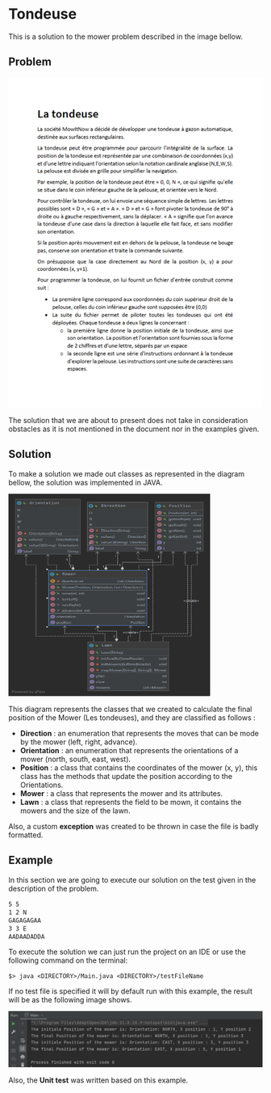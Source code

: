 
# Tondeuse

This is a solution to the mower problem described in the image bellow.

## Problem

![](https://github.com/tamraouisebti/Tondeuse/blob/master/doc/mowerProblem.PNG)

The solution that we are about to present does not take in consideration obstacles as it is not mentioned in the document nor in the examples given.

## Solution

To make a solution we made out classes as represented in the diagram bellow, the solution was implemented in JAVA.

<img src="https://github.com/tamraouisebti/Tondeuse/blob/master/doc/domain.png" width="400" height="400">

This diagram represents the classes that we created to calculate the final position of the Mower (Les tondeuses), and they are classified as follows :

* **Direction** : an enumeration that represents the moves that can be mode by the mower (left, right, advance).
* **Orientation** : an enumeration that represents the orientations of a mower (north, south, east, west).
* **Position** : a class that contains the coordinates of the mower (x, y), this class has the methods that update the position according to the Orientations.
* **Mower** : a class that represents the mower and its attributes.
* **Lawn** : a class that represents the field to be mown, it contains the mowers and the size of the lawn.

Also, a custom **exception** was created to be thrown in case the file is badly formatted.

## Example
In this section we are going to execute our solution on the test given in the description of the problem.
```
5 5
1 2 N
GAGAGAGAA
3 3 E
AADAADADDA
```
To execute the solution we can just run the project on an IDE or use the following command on the terminal:
```
$> java <DIRECTORY>/Main.java <DIRECTORY>/testFileName
```
If no test file is specified it will by default run with this example, the result will be as the following image shows.

<img src="https://github.com/tamraouisebti/Tondeuse/blob/master/doc/example.PNG" width="700">

Also, the **Unit test** was written based on this example.
